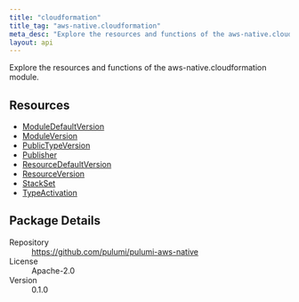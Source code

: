 ```yaml
---
title: "cloudformation"
title_tag: "aws-native.cloudformation"
meta_desc: "Explore the resources and functions of the aws-native.cloudformation module."
layout: api
---
```


<!-- WARNING: this file was generated by Pulumi Docs Generator. -->
<!-- Do not edit by hand unless you're certain you know what you are doing! -->

Explore the resources and functions of the aws-native.cloudformation module.

<h2 id="resources">Resources</h2>
<ul class="api">
    <li><a href="moduledefaultversion" title="ModuleDefaultVersion"><span class="symbol resource"></span>ModuleDefaultVersion</a></li>
    <li><a href="moduleversion" title="ModuleVersion"><span class="symbol resource"></span>ModuleVersion</a></li>
    <li><a href="publictypeversion" title="PublicTypeVersion"><span class="symbol resource"></span>PublicTypeVersion</a></li>
    <li><a href="publisher" title="Publisher"><span class="symbol resource"></span>Publisher</a></li>
    <li><a href="resourcedefaultversion" title="ResourceDefaultVersion"><span class="symbol resource"></span>ResourceDefaultVersion</a></li>
    <li><a href="resourceversion" title="ResourceVersion"><span class="symbol resource"></span>ResourceVersion</a></li>
    <li><a href="stackset" title="StackSet"><span class="symbol resource"></span>StackSet</a></li>
    <li><a href="typeactivation" title="TypeActivation"><span class="symbol resource"></span>TypeActivation</a></li>
</ul>

<h2 id="package-details">Package Details</h2>
<dl class="package-details">
	<dt>Repository</dt>
	<dd><a href="https://github.com/pulumi/pulumi-aws-native">https://github.com/pulumi/pulumi-aws-native</a></dd>
	<dt>License</dt>
	<dd>Apache-2.0</dd>
	<dt>Version</dt>
	<dd>0.1.0</dd>
</dl>


